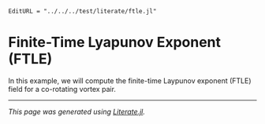 ```@meta
EditURL = "../../../test/literate/ftle.jl"
```

# Finite-Time Lyapunov Exponent (FTLE)
In this example, we will compute the finite-time Laypunov exponent (FTLE) field for a co-rotating vortex pair.

---

*This page was generated using [Literate.jl](https://github.com/fredrikekre/Literate.jl).*

